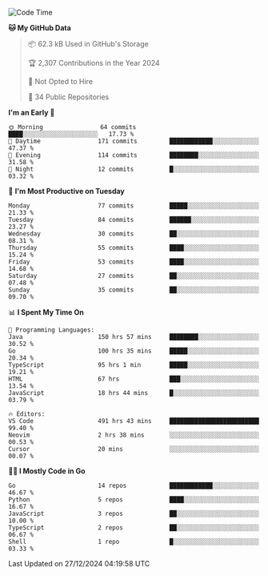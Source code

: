 <!--START_SECTION:thansetan-waka-->
![Code Time](http://img.shields.io/badge/Code%20Time-494%20hrs%2050%20mins-blue)

**🐱 My GitHub Data** 

> 📦 62.3 kB Used in GitHub's Storage 
 > 
> 🏆 2,307 Contributions in the Year 2024
 > 
> 🚫 Not Opted to Hire
 > 
> 📜 34 Public Repositories 
 > 

**I'm an Early 🐤** 

```text
🌞 Morning                64 commits          ████░░░░░░░░░░░░░░░░░░░░░   17.73 % 
🌆 Daytime                171 commits         ████████████░░░░░░░░░░░░░   47.37 % 
🌃 Evening                114 commits         ████████░░░░░░░░░░░░░░░░░   31.58 % 
🌙 Night                  12 commits          █░░░░░░░░░░░░░░░░░░░░░░░░   03.32 % 
```

📅 **I'm Most Productive on Tuesday** 

```text
Monday                   77 commits          █████░░░░░░░░░░░░░░░░░░░░   21.33 % 
Tuesday                  84 commits          ██████░░░░░░░░░░░░░░░░░░░   23.27 % 
Wednesday                30 commits          ██░░░░░░░░░░░░░░░░░░░░░░░   08.31 % 
Thursday                 55 commits          ████░░░░░░░░░░░░░░░░░░░░░   15.24 % 
Friday                   53 commits          ████░░░░░░░░░░░░░░░░░░░░░   14.68 % 
Saturday                 27 commits          ██░░░░░░░░░░░░░░░░░░░░░░░   07.48 % 
Sunday                   35 commits          ██░░░░░░░░░░░░░░░░░░░░░░░   09.70 % 
```

📊 **I Spent My Time On** 

```text
💬 Programming Languages: 
Java                     150 hrs 57 mins     ████████░░░░░░░░░░░░░░░░░   30.52 % 
Go                       100 hrs 35 mins     █████░░░░░░░░░░░░░░░░░░░░   20.34 % 
TypeScript               95 hrs 1 min        █████░░░░░░░░░░░░░░░░░░░░   19.21 % 
HTML                     67 hrs              ███░░░░░░░░░░░░░░░░░░░░░░   13.54 % 
JavaScript               18 hrs 44 mins      █░░░░░░░░░░░░░░░░░░░░░░░░   03.79 % 

🔥 Editors: 
VS Code                  491 hrs 43 mins     █████████████████████████   99.40 % 
Neovim                   2 hrs 38 mins       ░░░░░░░░░░░░░░░░░░░░░░░░░   00.53 % 
Cursor                   20 mins             ░░░░░░░░░░░░░░░░░░░░░░░░░   00.07 % 
```

**🧑‍💻 I Mostly Code in Go** 

```text
Go                       14 repos            ████████████░░░░░░░░░░░░░   46.67 % 
Python                   5 repos             ████░░░░░░░░░░░░░░░░░░░░░   16.67 % 
JavaScript               3 repos             ██░░░░░░░░░░░░░░░░░░░░░░░   10.00 % 
TypeScript               2 repos             ██░░░░░░░░░░░░░░░░░░░░░░░   06.67 % 
Shell                    1 repo              █░░░░░░░░░░░░░░░░░░░░░░░░   03.33 % 
```

Last Updated on 27/12/2024 04:19:58 UTC
<!--END_SECTION:thansetan-waka-->